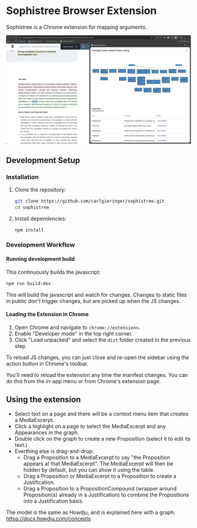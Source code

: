 # Sophistree Browser Extension

Sophistree is a Chrome extension for mapping arguments.

![screenshot](https://github.com/carlgieringer/sophistree/blob/main/docs/screenshot.png?raw=true)

## Development Setup

### Installation

1. Clone the repository:

   ```sh
   git clone https://github.com/carlgieringer/sophistree.git
   cd sophistree
   ```

2. Install dependencies:

   ```sh
   npm install
   ```

### Development Workflow

#### Running development build

This continuously builds the javascript:

```sh
npm run build:dev
```

This will build the javascript and watch for changes. Changes to static files
in public don't trigger changes, but are picked up when the JS changes.

#### Loading the Extension in Chrome

1. Open Chrome and navigate to `chrome://extensions`.
2. Enable "Developer mode" in the top right corner.
3. Click "Load unpacked" and select the `dist` folder created in the previous step.

To reload JS changes, you can just close and re-open the sidebar using the action button in Chrome's
toolbar.

You'll need to reload the extension any time the manifest changes. You can do this from the in-app
menu or from Chrome's extension page.

## Using the extension

- Select text on a page and there will be a context menu item that creates a MediaExcerpt.
- Click a highlight on a page to select the MediaExcerpt and any Appearances in the graph.
- Double click on the graph to create a new Proposition (select it to edit its text.)
- Everthing else is drag-and-drop:
  - Drag a Proposition to a MediaExcerpt to say "the Proposition appears
    at that MediaExcerpt". The MediaExcerpt will then be hidden by default, but you can
    show it using the table.
  - Drag a Proposition or MediaExcerpt to a Proposition to create a
    Justification.
  - Drag a Proposition to a PropositionCompound (wrapper around Proposition(s) already
    in a Justification) to combine the Propositions into a Justification basis.

The model is the same as Howdju, and is explained here with a graph:
https://docs.howdju.com/concepts
